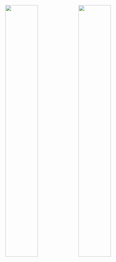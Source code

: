 <a href="https://github.com/anuraghazra/github-readme-stats"><img align="left" src="https://github-readme-stats.vercel.app/api?username=hacker65536&count_private=true&show_icons=true" width="45%"/></a><a href="https://github.com/anuraghazra/github-readme-stats"><img align="left" src="https://github-readme-stats.vercel.app/api/top-langs/?username=hacker65536&layout=compact" width="45%" /></a>
